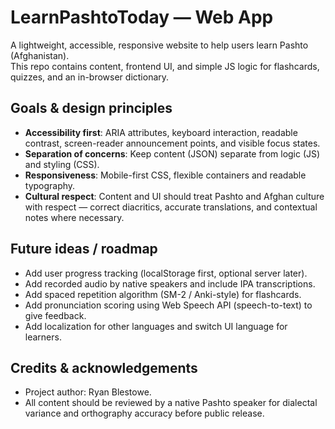 # LearnPashtoToday — Web App

A lightweight, accessible, responsive website to help users learn Pashto (Afghanistan).  
This repo contains content, frontend UI, and simple JS logic for flashcards, quizzes, and an in-browser dictionary.

## Goals & design principles
- **Accessibility first**: ARIA attributes, keyboard interaction, readable contrast, screen-reader announcement points, and visible focus states.
- **Separation of concerns**: Keep content (JSON) separate from logic (JS) and styling (CSS).
- **Responsiveness**: Mobile-first CSS, flexible containers and readable typography.
- **Cultural respect**: Content and UI should treat Pashto and Afghan culture with respect — correct diacritics, accurate translations, and contextual notes where necessary.

## Future ideas / roadmap
- Add user progress tracking (localStorage first, optional server later).
- Add recorded audio by native speakers and include IPA transcriptions.
- Add spaced repetition algorithm (SM-2 / Anki-style) for flashcards.
- Add pronunciation scoring using Web Speech API (speech-to-text) to give feedback.
- Add localization for other languages and switch UI language for learners.

## Credits & acknowledgements
- Project author: Ryan Blestowe.
- All content should be reviewed by a native Pashto speaker for dialectal variance and orthography accuracy before public release.
